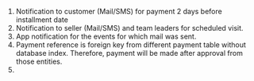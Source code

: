 1. Notification to customer (Mail/SMS) for payment 2 days before installment date 
2. Notification to seller (Mail/SMS) and team leaders for scheduled visit.
3. App notification for the events for which mail was sent.
4. Payment reference is foreign key from different payment table without database index.
    Therefore, payment will be made after approval from those entities.
5. 
